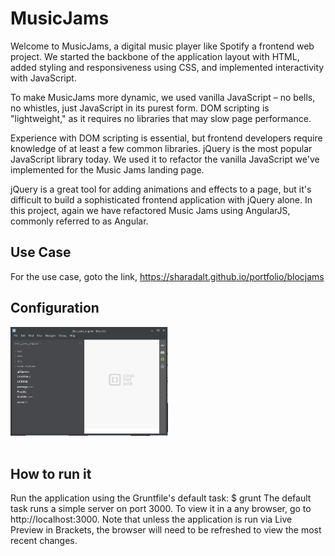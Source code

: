 <h1>MusicJams</h1>

Welcome to MusicJams, a digital music player like Spotify a frontend web project. We started the backbone of the application layout with HTML, added styling and responsiveness using CSS, and implemented interactivity with JavaScript.

To make MusicJams more dynamic, we used vanilla JavaScript – no bells, no whistles, just JavaScript in its purest form. DOM scripting is "lightweight," as it requires no libraries that may slow page performance.

Experience with DOM scripting is essential, but frontend developers require knowledge of at least a few common libraries. jQuery is the most popular JavaScript library today. We used it to refactor the vanilla JavaScript we've implemented for the Music Jams landing page.

jQuery is a great tool for adding animations and effects to a page, but it's difficult to build a sophisticated frontend application with jQuery alone. In this project, again we have  refactored Music Jams using AngularJS, commonly referred to as Angular.

<h2>Use Case </h2>

For the use case, goto the link,  https://sharadalt.github.io/portfolio/blocjams
 
<h2>Configuration</h2>

<div class="boxed" style="width:50%;text-align: center;">
    <img src="app/assets/images/blocjams_config_screen.PNG"/>
</div>
<br />

<h2>How to run it </h2>

Run the application using the Gruntfile's default task:
$ grunt
The default task runs a simple server on port 3000. To view it in a any browser, go to http://localhost:3000.
Note that unless the application is run via Live Preview in Brackets, the browser will need to be refreshed to view the 
most recent changes.
